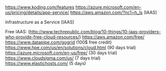https://www.koding.com/features
https://azure.microsoft.com/en-us/pricing/details/app-service/
https://aws.amazon.com/?nc1=h_ls (IAAS)

Infrastructure as a Service (IAAS)


Free IAAS: (http://www.techrepublic.com/blog/10-things/10-iaas-providers-who-provide-free-cloud-resources/)
	https://aws.amazon.com/free/
	https://www.datapipe.com/gogrid (100$ free credit)
	https://www.hpe.com/us/en/solutions/cloud.html (90 days trial)
	https://azure.microsoft.com/en-us/free/ (30 days trial)
	https://www.cloudsigma.com/us/ (7 days trial)
	https://www.elastichosts.com/ (5 days)
